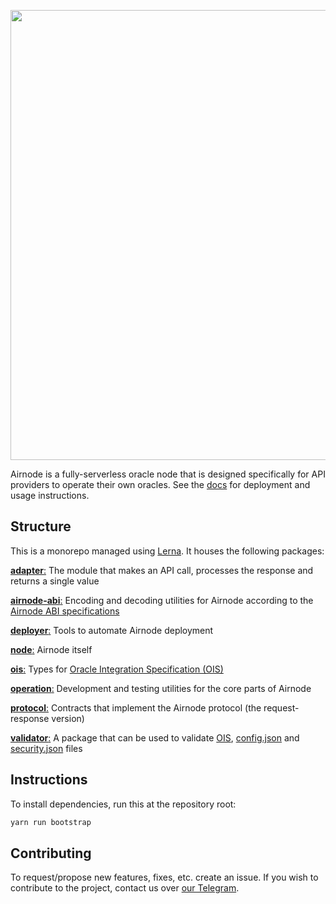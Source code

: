 <p align="center">
  <img src="https://user-images.githubusercontent.com/19530665/93134568-9bc9f580-f6e1-11ea-9a21-d9f5bed74fc7.png" width="720" />
</p>

Airnode is a fully-serverless oracle node that is designed specifically for API providers to operate their own oracles.
See the [docs](https://github.com/api3dao/api3-docs) for deployment and usage instructions.

## Structure

This is a monorepo managed using [Lerna](https://github.com/lerna/lerna).
It houses the following packages:

[**adapter**:](https://github.com/api3dao/airnode/tree/master/packages/adapter) The module that makes an API call, processes the response and returns a single value

[**airnode-abi**:](https://github.com/api3dao/airnode/tree/master/packages/airnode-abi) Encoding and decoding utilities for Airnode according to the [Airnode ABI specifications](https://github.com/api3dao/api3-docs/blob/master/airnode/airnode-abi-specifications.md)

[**deployer**:](https://github.com/api3dao/airnode/tree/master/packages/deployer) Tools to automate Airnode deployment

[**node**:](https://github.com/api3dao/airnode/tree/master/packages/node) Airnode itself

[**ois**:](https://github.com/api3dao/airnode/tree/master/packages/ois) Types for [Oracle Integration Specification (OIS)](https://github.com/api3dao/api3-docs/blob/master/airnode/ois.md)

[**operation**:](https://github.com/api3dao/airnode/tree/master/packages/operation) Development and testing utilities for the core parts of Airnode

[**protocol**:](https://github.com/api3dao/airnode/tree/master/packages/protocol) Contracts that implement the Airnode protocol (the request-response version)

[**validator**:](https://github.com/api3dao/airnode/tree/master/packages/validator) A package that can be used to validate [OIS](https://github.com/api3dao/api3-docs/blob/master/airnode/ois.md), [config.json](https://github.com/api3dao/api3-docs/blob/master/airnode/config-json.md) and [security.json](https://github.com/api3dao/api3-docs/blob/master/airnode/security-json.md) files

## Instructions

To install dependencies, run this at the repository root:

```sh
yarn run bootstrap
```

## Contributing

To request/propose new features, fixes, etc. create an issue.
If you wish to contribute to the project, contact us over [our Telegram](https://t.me/API3DAO).
